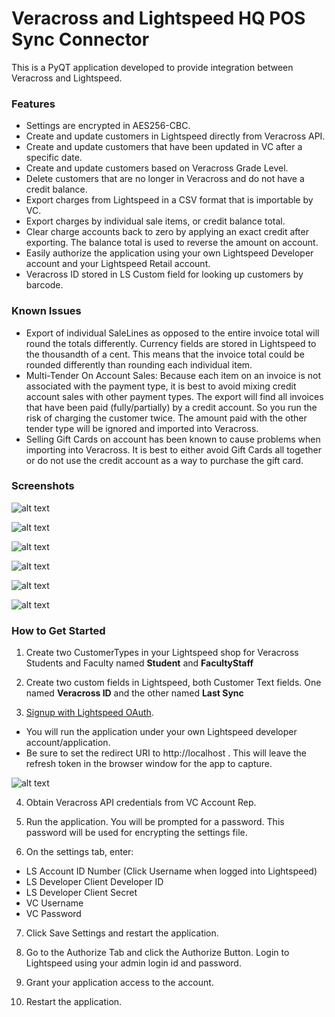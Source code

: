 # Veracross and Lightspeed HQ POS Sync Connector

This is a PyQT application developed to provide integration between Veracross and Lightspeed.

### Features
* Settings are encrypted in AES256-CBC.
* Create and update customers in Lightspeed directly from Veracross API.
* Create and update customers that have been updated in VC after a specific date.
* Create and update customers based on Veracross Grade Level.
* Delete customers that are no longer in Veracross and do not have a credit balance.
* Export charges from Lightspeed in a CSV format that is importable by VC.
* Export charges by individual sale items, or credit balance total.
* Clear charge accounts back to zero by applying an exact credit after exporting. The balance total is used to reverse the
amount on account.
* Easily authorize the application using your own Lightspeed Developer account and your Lightspeed Retail account.
* Veracross ID stored in LS Custom field for looking up customers by barcode.

### Known Issues
* Export of individual SaleLines as opposed to the entire invoice total will round the totals differently. 
Currency fields are stored in Lightspeed to the thousandth of a cent.  This means that the invoice total could be rounded 
differently than rounding each individual item.
* Multi-Tender On Account Sales: Because each item on an invoice is not associated with the payment type, it is best to 
avoid mixing credit account sales with other payment types.  The export will find all invoices that have been paid (fully/partially)
by a credit account. So you run the risk of charging the customer twice. The amount paid with the other tender type will be ignored
and imported into Veracross.
* Selling Gift Cards on account has been known to cause problems when importing into Veracross.  It is best to either avoid 
Gift Cards all together or do not use the credit account as a way to purchase the gift card. 


### Screenshots
![alt text](images/sync.png "Sync Tab")

![alt text](images/export.png "Export Tab")

![alt text](images/export_options.png "Export Options Tab")

![alt text](images/settings.png "Settings Tab")

![alt text](images/password_tab.png "Password Tab")

![alt text](images/authorize.png "Authorize Tab")


### How to Get Started
1) Create two CustomerTypes in your Lightspeed shop for Veracross Students and Faculty named **Student** and **FacultyStaff**

2) Create two custom fields in Lightspeed, both Customer Text fields. One named **Veracross ID** and the other named **Last Sync**

3) [Signup with Lightspeed OAuth](https://cloud.lightspeedapp.com/oauth/register.php).
* You will run the application under your own Lightspeed developer account/application.
* Be sure to set the redirect URI to http://localhost . This will leave the refresh token in the browser window for the app to capture.

![alt text](images/ls_oauth_signup.png "LS OAuth")

4) Obtain Veracross API credentials from VC Account Rep.
    
5) Run the application.  You will be prompted for a password.  This password will be used for encrypting the settings file.

6) On the settings tab, enter:
* LS Account ID Number (Click Username when logged into Lightspeed)
* LS Developer Client Developer ID
* LS Developer Client Secret
* VC Username
* VC Password

7) Click Save Settings and restart the application.

8) Go to the Authorize Tab and click the Authorize Button.  Login to Lightspeed using your admin login id and password.

9) Grant your application access to the account. 

10) Restart the application.